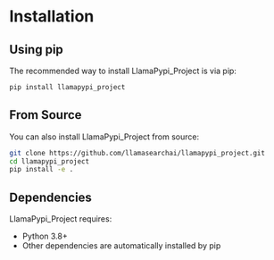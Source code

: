# Installation

## Using pip

The recommended way to install LlamaPypi_Project is via pip:

```bash
pip install llamapypi_project
```

## From Source

You can also install LlamaPypi_Project from source:

```bash
git clone https://github.com/llamasearchai/llamapypi_project.git
cd llamapypi_project
pip install -e .
```

## Dependencies

LlamaPypi_Project requires:

- Python 3.8+
- Other dependencies are automatically installed by pip
